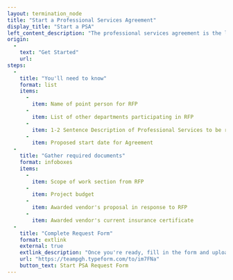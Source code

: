 ```yaml
---
layout: termination_node
title: "Start a Professional Services Agreement"
display_title: "Start a PSA"
left_content_description: "The professional services agreement is the last step in the RFP process. It is drafted by the legal department based on the information and documents provided throughout that process provided by the RFP committee's point person."
origin:
  -
    text: "Get Started"
    url:
steps:
  -
    title: "You'll need to know"
    format: list
    items:
      -
        item: Name of point person for RFP
      -
        item: List of other departments participating in RFP
      -
        item: 1-2 Sentence Description of Professional Services to be rendered
      -
        item: Proposed start date for Agreement
  -
    title: "Gather required documents"
    format: infoboxes
    items:
      -
        item: Scope of work section from RFP
      -
        item: Project budget
      -
        item: Awarded vendor's proposal in response to RFP
      -
        item: Awarded vendor's current insurance certificate
  -
    title: "Complete Request Form"
    format: extlink
    external: true
    extlink_description: "Once you're ready, fill in the form and upload required documents at the link below"
    url: "https://teampgh.typeform.com/to/im7FNa"
    button_text: Start PSA Request Form
---
```


